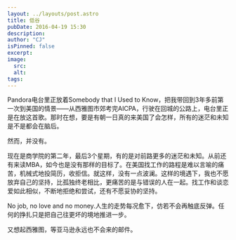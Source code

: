 ```yaml
---
layout: ../layouts/post.astro
title: 低谷
pubDate: 2016-04-19 15:30
description: 
author: "CJ"
isPinned: false
excerpt: 
image:
  src:
  alt:
tags: 
---
```

Pandora电台里正放着Somebody that I Used to Know，把我带回到3年多前第一次到美国的情景——从西雅图市郊考完AICPA，行驶在回城的公路上，电台里正是在放这首歌。那时在想，要是有朝一日真的来美国了会怎样，所有的迷茫和未知是不是都会在脑后。 

然而，并没有。 

现在是商学院的第二年，最后3个星期，有的是对前路更多的迷茫和未知。从前还有来读MBA，如今也是没有那样的目标了。在美国找工作的路程是难以言喻的痛苦，机械式地投简历，收拒信。就这样，没有一点波澜。这样的境遇下，我也不愿放弃自己的坚持，比孤独终老相比，更痛苦的是与错误的人在一起。找工作和谈恋爱如此相似，不断地拒绝和尝试，还有不愿妥协的坚持。 

No job, no love and no money.人生的走势每况愈下，仿若不会再触底反弹。任何的挣扎只是把自己往更坏的境地推进一步。  

又想起西雅图，等亚马逊永远也不会来的邮件。 